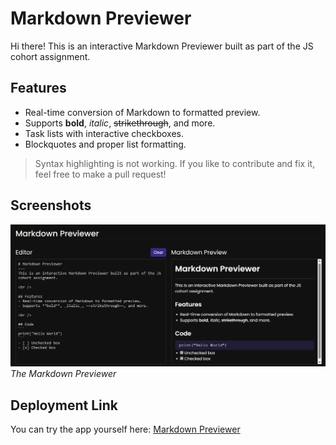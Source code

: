 # Markdown Previewer

Hi there! This is an interactive Markdown Previewer built as part of the JS cohort assignment.

## Features

- Real-time conversion of Markdown to formatted preview.
- Supports **bold**, _italic_, ~~strikethrough~~, and more.
- Task lists with interactive checkboxes.
- Blockquotes and proper list formatting.

> Syntax highlighting is not working. If you like to contribute and fix it, feel free to make a pull request!

## Screenshots

![Editor View](assets/editor.png)  
_The Markdown Previewer_

## Deployment Link

You can try the app yourself here: [Markdown Previewer](https://codermodersd.github.io/cohort-md-assignment-2)
